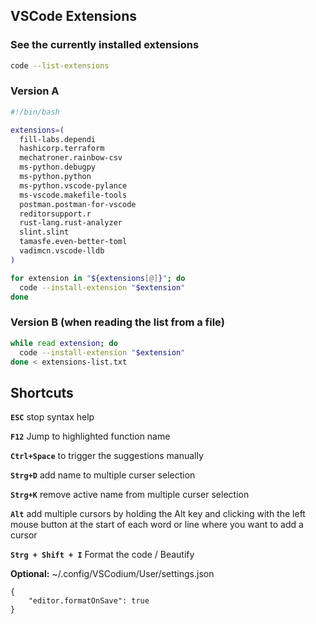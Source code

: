 ## VSCode Extensions

### See the currently installed extensions
```bash
code --list-extensions
```

### Version A
```bash
#!/bin/bash

extensions=(
  fill-labs.dependi
  hashicorp.terraform
  mechatroner.rainbow-csv
  ms-python.debugpy
  ms-python.python
  ms-python.vscode-pylance
  ms-vscode.makefile-tools
  postman.postman-for-vscode
  reditorsupport.r
  rust-lang.rust-analyzer
  slint.slint
  tamasfe.even-better-toml
  vadimcn.vscode-lldb
)

for extension in "${extensions[@]}"; do
  code --install-extension "$extension"
done
```

### Version B (when reading the list from a file)
```bash
while read extension; do
  code --install-extension "$extension"
done < extensions-list.txt
```

## Shortcuts

**`ESC`**                          stop syntax help

**`F12`**                          Jump to highlighted function name

**`Ctrl+Space`**                   to trigger the suggestions manually

**`Strg+D`**                       add name to multiple curser selection

**`Strg+K`**                       remove active name from multiple curser selection

**`Alt`**                          add multiple cursors by holding the Alt key and clicking with the left mouse button at the start of each word or line where you want to add a cursor

**`Strg + Shift + I`**             Format the code / Beautify

**Optional:** ~/.config/VSCodium/User/settings.json
```
{
    "editor.formatOnSave": true
}
```

